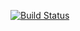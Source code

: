 [![Build Status](https://travis-ci.org/CatInCosmicSpace/magic_box.svg?branch=master)](https://travis-ci.org/CatInCosmicSpace/magic_box)
